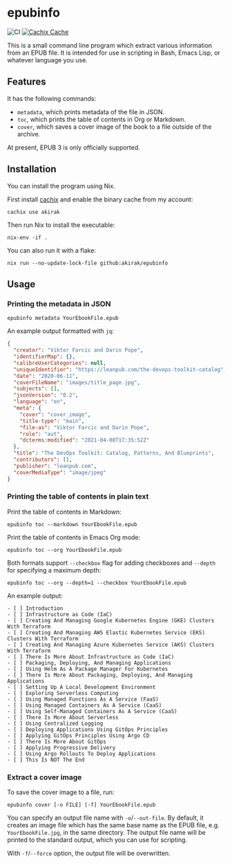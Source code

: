 # epubinfo

![CI](https://github.com/akirak/epubinfo/workflows/CI/badge.svg)
[![Cachix Cache](https://img.shields.io/badge/cachix-akirak-blue.svg)](https://akirak.cachix.org)

This is a small command line program which extract various information from an EPUB file. It is intended for use in scripting in Bash, Emacs Lisp, or whatever language you use.

## Features

It has the following commands:

- `metadata`, which prints metadata of the file in JSON.
- `toc`, which prints the table of contents in Org or Markdown.
- `cover`, which saves a cover image of the book to a file outside of the archive.

At present, EPUB 3 is only officially supported.

## Installation

You can install the program using Nix.

First install [cachix](https://github.com/cachix/cachix) and enable the binary cache from my account:

``` shell
cachix use akirak
```

Then run Nix to install the executable:

``` shell
nix-env -if .
```

You can also run it with a flake:

``` shell
nix run --no-update-lock-file github:akirak/epubinfo
```

## Usage

### Printing the metadata in JSON

``` shell
epubinfo metadata YourEbookFile.epub
```

An example output formatted with `jq`:

```json
{
  "creator": "Viktor Farcic and Darin Pope",
  "identifierMap": {},
  "calibreUserCategories": null,
  "uniqueIdentifier": "https://leanpub.com/the-devops-toolkit-catalog",
  "date": "2020-06-11",
  "coverFileName": "images/title_page.jpg",
  "subjects": [],
  "jsonVersion": "0.2",
  "language": "en",
  "meta": {
    "cover": "cover_image",
    "title-type": "main",
    "file-as": "Viktor Farcic and Darin Pope",
    "role": "aut",
    "dcterms:modified": "2021-04-08T17:35:52Z"
  },
  "title": "The DevOps Toolkit: Catalog, Patterns, And Blueprints",
  "contributors": [],
  "publisher": "leanpub.com",
  "coverMediaType": "image/jpeg"
}
```

### Printing the table of contents in plain text

Print the table of contents in Markdown:

``` shell
epubinfo toc --markdown YourEbookFile.epub
```

Print the table of contents in Emacs Org mode:

``` shell
epubinfo toc --org YourEbookFile.epub
```

Both formats support `--checkbox` flag for adding checkboxes
and `--depth` for specifying a maximum depth:

``` shell
epubinfo toc --org --depth=1 --checkbox YourEbookFile.epub
```

An example output:

```
- [ ] Introduction
- [ ] Infrastructure as Code (IaC)
- [ ] Creating And Managing Google Kubernetes Engine (GKE) Clusters With Terraform
- [ ] Creating And Managing AWS Elastic Kubernetes Service (EKS) Clusters With Terraform
- [ ] Creating And Managing Azure Kubernetes Service (AKS) Clusters With Terraform
- [ ] There Is More About Infrastructure as Code (IaC)
- [ ] Packaging, Deploying, And Managing Applications
- [ ] Using Helm As A Package Manager For Kubernetes
- [ ] There Is More About Packaging, Deploying, And Managing Applications
- [ ] Setting Up A Local Development Environment
- [ ] Exploring Serverless Computing
- [ ] Using Managed Functions As A Service (FaaS)
- [ ] Using Managed Containers As A Service (CaaS)
- [ ] Using Self-Managed Containers As A Service (CaaS)
- [ ] There Is More About Serverless
- [ ] Using Centralized Logging
- [ ] Deploying Applications Using GitOps Principles
- [ ] Applying GitOps Principles Using Argo CD
- [ ] There Is More About GitOps
- [ ] Applying Progressive Delivery
- [ ] Using Argo Rollouts To Deploy Applications
- [ ] This Is NOT The End
```

### Extract a cover image

To save the cover image to a file, run:

```
epubinfo cover [-o FILE] [-f] YourEbookFile.epub
```

You can specify an output file name with `-o`/`--out-file`.
By default, it creates an image file which has the same base name as the EPUB file, e.g. `YourEbookFile.jpg`, in the same directory. The output file name will be printed to the standard output, which you can use for scripting.

With `-f`/`--force` option, the output file will be overwritten.
